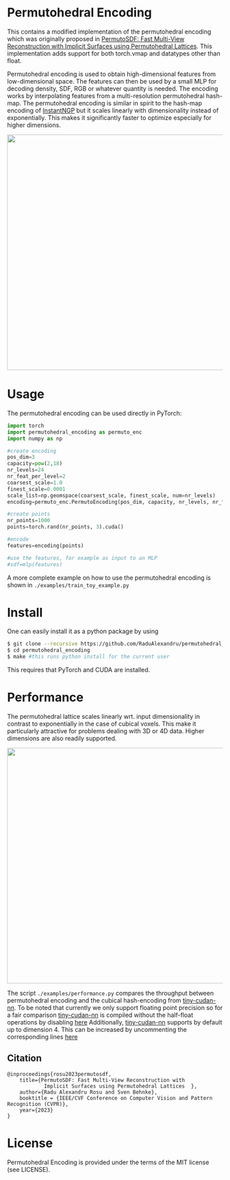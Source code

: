 # Permutohedral Encoding 

This contains a modified implementation of the permutohedral encoding which was originally proposed in [PermutoSDF: Fast Multi-View Reconstruction with Implicit Surfaces using Permutohedral Lattices](https://radualexandru.github.io/permuto_sdf/). This implementation adds support for both torch.vmap and datatypes other than float.

Permutohedral encoding is used to obtain high-dimensional features from low-dimensional space. The features can then be used by a small MLP for decoding density, SDF, RGB or whatever quantity is needed. The encoding works by interpolating features from a multi-resolution permutohedral hash-map.
The permutohedral encoding is similar in spirit to the hash-map encoding of [InstantNGP] but it scales linearly with dimensionality instead of exponentially. This makes it significantly faster to optimize especially for higher dimensions. 


<p align="middle">
  <img src="imgs/drawing5_cropped_2_c_enchanced3c.png" width="550" />
</p>

# Usage

The permutohedral encoding can be used directly in PyTorch:

```py
import torch
import permutohedral_encoding as permuto_enc
import numpy as np

#create encoding
pos_dim=3
capacity=pow(2,18) 
nr_levels=24 
nr_feat_per_level=2 
coarsest_scale=1.0 
finest_scale=0.0001 
scale_list=np.geomspace(coarsest_scale, finest_scale, num=nr_levels)
encoding=permuto_enc.PermutoEncoding(pos_dim, capacity, nr_levels, nr_feat_per_level, scale_list)

#create points
nr_points=1000
points=torch.rand(nr_points, 3).cuda()

#encode
features=encoding(points)

#use the features, for example as input to an MLP
#sdf=mlp(features) 
```

A more complete example on how to use the permutohedral encoding is shown in `./examples/train_toy_example.py`

<!--
### Example 

SDF 
-->


# Install

One can easily install it as a python package by using

```sh
$ git clone --recursive https://github.com/RaduAlexandru/permutohedral_encoding
$ cd permutohedral_encoding
$ make #this runs python install for the current user
```

This requires that PyTorch and CUDA are installed. 


# Performance


The permutohedral lattice scales linearly wrt. input dimensionality in contrast to exponentially in the case of cubical voxels. This make it particularly attractive for problems dealing with 3D or 4D data. Higher dimensions are also readily supported. 
<p align="middle">
  <img src="imgs/perf.png" width="550" />
</p>

The script `./examples/performance.py` compares the throughput between permutohedral encoding and the cubical hash-encoding from [tiny-cudan-nn].
To be noted that currently we only support floating point precision so for a fair comparison [tiny-cudan-nn] is compiled without the half-float operations by disabling [here](https://github.com/NVlabs/tiny-cuda-nn/blob/a77dc53ed770dd8ea6f78951d5febe175d0045e9/include/tiny-cuda-nn/common.h#L54) Additionally, [tiny-cudan-nn] supports by default up to dimension 4. This can be increased by uncommenting the corresponding lines [here](https://github.com/NVlabs/tiny-cuda-nn/blob/a77dc53ed770dd8ea6f78951d5febe175d0045e9/include/tiny-cuda-nn/encodings/grid.h#L1448)


## Citation

```
@inproceedings{rosu2023permutosdf,
    title={PermutoSDF: Fast Multi-View Reconstruction with 
            Implicit Surfaces using Permutohedral Lattices  },
    author={Radu Alexandru Rosu and Sven Behnke},
    booktitle = {IEEE/CVF Conference on Computer Vision and Pattern Recognition (CVPR)},
    year={2023}
}
```

   [EasyPBR]: <https://github.com/RaduAlexandru/easy_pbr>
   [DataLoaders]: <https://github.com/RaduAlexandru/data_loaders>
   [InstantNGP]: <https://github.com/NVlabs/instant-ngp>
   [tiny-cudan-nn]: <https://github.com/NVlabs/tiny-cuda-nn> 










# License
Permutohedral Encoding is provided under the terms of the MIT license (see LICENSE).
